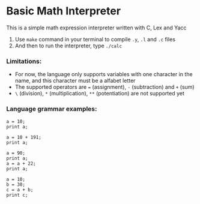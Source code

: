 Basic Math Interpreter
=============

This is a simple math expression interpreter written with C, Lex and Yacc 

1. Use ``` make ``` command in your terminal to compile ```.y```, ```.l``` and ```.c``` files
2. And then to run the interpreter, type ```./calc```

### Limitations:
  - For now, the language only supports variables with one character in the name, and this character must be a alfabet letter 
  - The supported operators are ```=``` (assignment), ```-``` (subtraction) and ```+``` (sum)
  - ```\``` (division), ```*``` (multiplication), ```**``` (potentiation) are not supported yet 
### Language grammar examples:
  ```
  a = 10;
  print a;
  ```
  
  ```
  a = 10 + 191;
  print a;
  ```
  
  ```
  a = 90;
  print a;
  a = a + 22;
  print a;
  ```
  
  ```
  a = 10;
  b = 30;
  c = a + b;
  print c;
  ```
  
  
